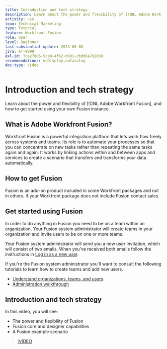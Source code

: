 ```yaml
---
title: Introduction and tech strategy
description: Learn about the power and flexibility of [!DNL Adobe Workfront Fusion], and how to get started using your own Fusion instance.
activity: use
team: Technical Marketing
type: Tutorial
feature: Workfront Fusion
role: User
level: Beginner
last-substantial-update: 2023-06-08
jira: KT-8999
exl-id: 7ca27805-5ca8-4f62-b691-cbdd6a791060
recommendations: noDisplay,noCatalog
doc-type: video
---
```

# Introduction and tech strategy

Learn about the power and flexibility of [!DNL Adobe Workfront Fusion], and how to get started using your own Fusion instance.

## What is Adobe Workfront Fusion?

Workfront Fusion is a powerful integration platform that lets work flow freely across systems and teams. Its role is to automate your processes so that you can concentrate on new tasks rather than repeating the same tasks again and again. It works by linking actions within and between apps and services to create a scenario that transfers and transforms your data automatically.

## How to get Fusion

Fusion is an add-on product included in some Workfront packages and not in others. If your Workfront package does not include Fusion contact sales.

## Get started using Fusion

In order to do anything in Fusion you need to be on a team within an organization. Your Fusion system administrator will create teams in your organization and invite users to be on one or more teams.

Your Fusion system administrator will send you a new user invitation, which will consist of two emails. When you've received both emails follow the instructions in [Log in as a new user](https://experienceleague.adobe.com/docs/workfront-learn/tutorials-workfront/fusion/welcome-to-workfront-fusion/log-in-as-a-new-user.html?lang=en).

If you're the Fusion system administrator you'll want to consult the following tutorials to learn how to create teams and add new users.

* [Understand organizations, teams, and users](https://experienceleague.adobe.com/docs/workfront-learn/tutorials-workfront/fusion/workfront-fusion-administration/understand-organizations-teams-and-users.html?lang=en)
* [Administration walkthrough](https://experienceleague.adobe.com/docs/workfront-learn/tutorials-workfront/fusion/workfront-fusion-administration/administration-walkthrough.html?lang=en)

## Introduction and tech strategy

In this video, you will see:

* The power and flexibility of Fusion
* Fusion core and designer capabilities
* A Fusion example scenario

>[!VIDEO](https://video.tv.adobe.com/v/335259/?quality=12&learn=on)

